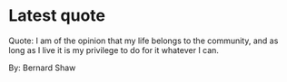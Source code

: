 # Latest quote 

Quote: I am of the opinion that my life belongs to the community, and as long as I live it is my privilege to do for it whatever I can. 

By: Bernard Shaw